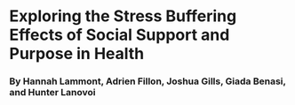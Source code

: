 # Exploring the Stress Buffering Effects of Social Support and Purpose in Health
### By Hannah Lammont, Adrien Fillon, Joshua Gills, Giada Benasi, and Hunter Lanovoi
